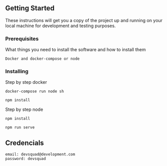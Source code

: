 ## Getting Started

These instructions will get you a copy of the project up and running on your local machine for development and testing purposes.

### Prerequisites

What things you need to install the software and how to install them

```
Docker and docker-compose or node
```

### Installing

Step by step docker

```
docker-compose run node sh
```

```
npm install
```

Step by step node

```
npm install
```
```
npm run serve
```

## Credencials

```
email: devsquad@development.com
password: devsquad
```

